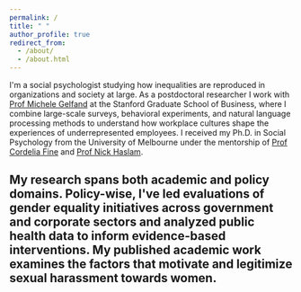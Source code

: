 ```yaml
---
permalink: /
title: " "
author_profile: true
redirect_from: 
  - /about/
  - /about.html
---
```


I'm a social psychologist studying how inequalities are reproduced in  organizations and society at large. As a postdoctoral researcher I work with [Prof Michele Gelfand](https://www.michelegelfand.com/) at the Stanford Graduate School of Business, where I combine large-scale surveys, behavioral experiments, and natural language processing methods to understand how workplace cultures shape the experiences of underrepresented employees. I received my Ph.D. in Social Psychology from the University of Melbourne under the mentorship of [Prof Cordelia Fine](https://findanexpert.unimelb.edu.au/profile/126041-cordelia-fine) and [Prof Nick Haslam](https://findanexpert.unimelb.edu.au/profile/6837-nicholas-haslam). 

My research spans both academic and policy domains. Policy-wise, I've led evaluations of gender equality initiatives across government and corporate sectors and analyzed public health data to inform evidence-based interventions. My published academic work examines the factors that motivate and legitimize sexual harassment towards women.
---